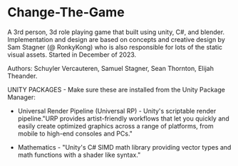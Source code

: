 # Change-The-Game
A 3rd person, 3d role playing game that built using unity, C#, and blender. Implementation and design are based on concepts and creative design by Sam Stagner (@ RonkyKong) who is also responsible for lots of the static visual assets. Started in December of 2023.

Authors: Schuyler Vercauteren, Samuel Stagner, Sean Thornton, Elijah Theander.

UNITY PACKAGES - Make sure these are installed from the Unity Package Manager:

+ Universal Render Pipeline (Universal RP) - Unity's scriptable render pipeline."URP provides artist-friendly workflows that let you quickly and easily create optimized graphics across a range of platforms, from mobile to high-end consoles and PCs."

+ Mathematics - "Unity's C# SIMD math library providing vector types and math functions with a shader like syntax."



